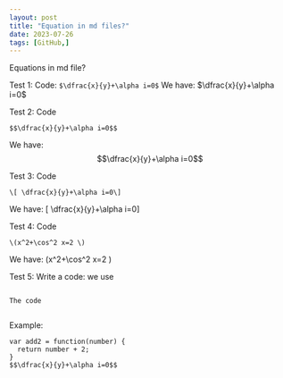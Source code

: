 ```yaml
---
layout: post
title: "Equation in md files?"
date: 2023-07-26
tags: [GitHub,]
---
```

Equations in md file?

Test 1: Code: ```$\dfrac{x}{y}+\alpha i=0$```
We have: $\dfrac{x}{y}+\alpha i=0$

Test 2: Code
```
$$\dfrac{x}{y}+\alpha i=0$$
```
We have: $$\dfrac{x}{y}+\alpha i=0$$

Test 3: Code 
```
\[ \dfrac{x}{y}+\alpha i=0\]
```
We have: \[ \dfrac{x}{y}+\alpha i=0\]

Test 4: Code
```
\(x^2+\cos^2 x=2 \)
```
We  have: \(x^2+\cos^2 x=2 \)

Test 5: Write a code: we use 
```
```
    The code
```
```
Example:
```
var add2 = function(number) {
  return number + 2;
}
$$\dfrac{x}{y}+\alpha i=0$$
```



